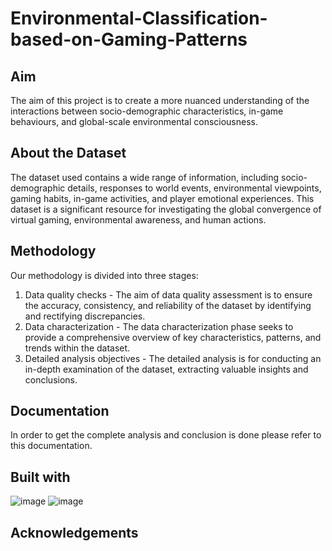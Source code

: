 # Environmental-Classification-based-on-Gaming-Patterns

## Aim 
The aim of this project is to create a more nuanced understanding of the interactions between socio-demographic characteristics, in-game behaviours, and global-scale environmental consciousness. 

## About the Dataset 
The dataset used contains a wide range of information, including socio-demographic details, responses to world events, environmental viewpoints, gaming habits, in-game activities, and player emotional experiences. This dataset is a significant resource for investigating the global convergence of virtual gaming, environmental awareness, and human actions. 

## Methodology
Our methodology is divided into three stages: 
  1. Data quality checks - The aim of data quality assessment is to ensure the accuracy, consistency, and reliability of the dataset by identifying and rectifying discrepancies.
  2. Data characterization - The data characterization phase seeks to provide a comprehensive overview of key characteristics, patterns, and trends within the dataset.
  3. Detailed analysis objectives -  The detailed analysis is for conducting an in-depth examination of the dataset, extracting valuable insights and conclusions.

## Documentation 
In order to get the complete analysis and conclusion is done please refer to this documentation. 

## Built with 
![image](https://github.com/SathyasriS27/Environmental-Classification-based-on-Gaming-Patterns/assets/80045599/98c13036-6301-4c5d-95d7-22ba0435e482)
![image](https://github.com/SathyasriS27/Environmental-Classification-based-on-Gaming-Patterns/assets/80045599/98c13036-6301-4c5d-95d7-22ba0435e482)


## Acknowledgements 
